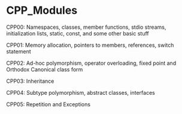 # CPP_Modules

CPP00: Namespaces, classes, member functions, stdio streams,
initialization lists, static, const, and some other basic
stuff

CPP01: Memory allocation, pointers to members,
references, switch statement

CPP02: Ad-hoc polymorphism, operator overloading, fixed point
and Orthodox Canonical class form

CPP03: Inheritance

CPP04: Subtype polymorphism, abstract classes, interfaces

CPP05: Repetition and Exceptions
